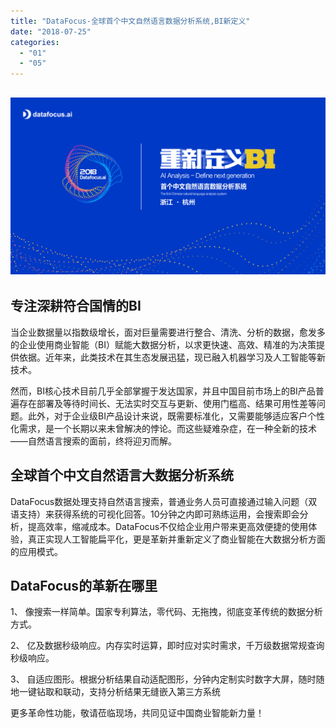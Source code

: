 ```yaml
---
title: "DataFocus-全球首个中文自然语言数据分析系统,BI新定义"
date: "2018-07-25"
categories: 
  - "01"
  - "05"
---
```


## ![](images/1111-01.png)

## 专注深耕符合国情的BI

当企业数据量以指数级增长，面对巨量需要进行整合、清洗、分析的数据，愈发多的企业使用商业智能（BI）赋能大数据分析，以求更快速、高效、精准的为决策提供依据。近年来，此类技术在其生态发展迅猛，现已融入机器学习及人工智能等新技术。

然而，BI核心技术目前几乎全部掌握于发达国家，并且中国目前市场上的BI产品普遍存在部署及等待时间长、无法实时交互与更新、使用门槛高、结果可用性差等问题。此外，对于企业级BI产品设计来说，既需要标准化，又需要能够适应客户个性化需求，是一个长期以来未曾解决的悖论。而这些疑难杂症，在一种全新的技术——自然语言搜索的面前，终将迎刃而解。

## 全球首个中文自然语言大数据分析系统

DataFocus数据处理支持自然语言搜索，普通业务人员可直接通过输入问题（双语支持）来获得系统的可视化回答。10分钟之内即可熟练运用，会搜索即会分析，提高效率，缩减成本。DataFocus不仅给企业用户带来更高效便捷的使用体验，真正实现人工智能扁平化，更是革新并重新定义了商业智能在大数据分析方面的应用模式。

## DataFocus的革新在哪里

1、 像搜索一样简单。国家专利算法，零代码、无拖拽，彻底变革传统的数据分析方式。

2、 亿及数据秒级响应。内存实时运算，即时应对实时需求，千万级数据常规查询秒级响应。

3、 自适应图形。根据分析结果自动适配图形，分钟内定制实时数字大屏，随时随地一键钻取和联动，支持分析结果无缝嵌入第三方系统

更多革命性功能，敬请莅临现场，共同见证中国商业智能新力量！
